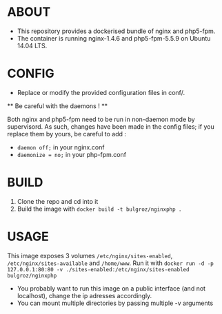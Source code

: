 ABOUT
=====

+ This repository provides a dockerised bundle of nginx and php5-fpm.
+ The container is running nginx-1.4.6 and php5-fpm-5.5.9 on Ubuntu 14.04 LTS.

CONFIG
======
+ Replace or modify the provided configuration files in conf/.

** Be careful with the daemons ! **

Both nginx and php5-fpm need to be run in non-daemon mode by supervisord.
As such, changes have been made in the config files; if you replace them by yours,
be careful to add :
* `daemon off;` in your nginx.conf
* `daemonize = no;` in your php-fpm.conf

BUILD
=====

1. Clone the repo and cd into it
2. Build the image with `docker build -t bulgroz/nginxphp .`

USAGE
=====

This image exposes 3 volumes `/etc/nginx/sites-enabled`, `/etc/nginx/sites-available` and `/home/www`.
Run it with
`docker run -d -p 127.0.0.1:80:80 -v ./sites-enabled:/etc/nginx/sites-enabled bulgroz/nginxphp`

* You probably want to run this image on a public interface (and not localhost),
change the ip adresses accordingly.
* You can mount multiple directories by passing multiple -v arguments
